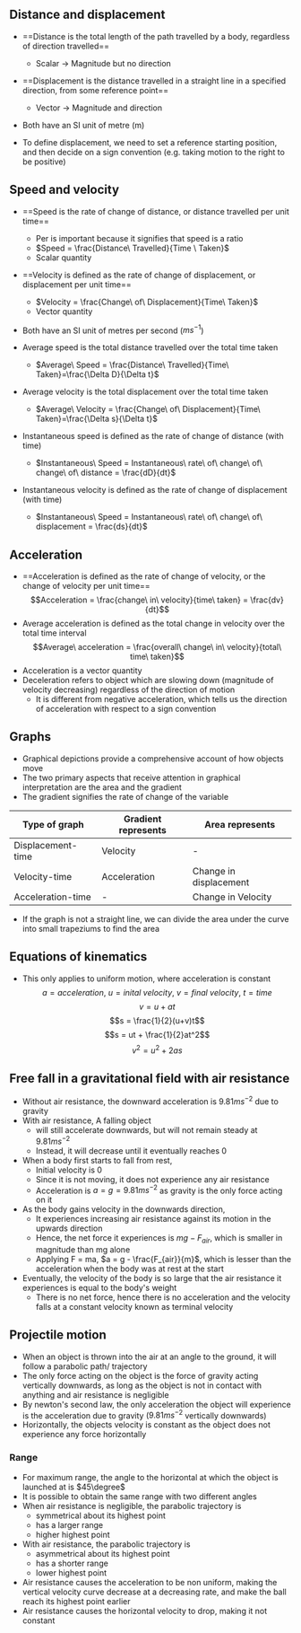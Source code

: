 ## Distance and displacement
- ==Distance is the total length of the path travelled by a body, regardless of direction travelled==
	- Scalar -> Magnitude but no direction

- ==Displacement is the distance travelled in a straight line in a specified direction, from some reference point==
	- Vector -> Magnitude and direction

- Both have an SI unit of metre (m)
- To define displacement, we need to set a reference starting position, and then decide on a sign convention (e.g. taking motion to the right to be positive)
## Speed and velocity
- ==Speed is the rate of change of distance, or distance travelled per unit time==
	- Per is important because it signifies that speed is a ratio
	- $Speed = \frac{Distance\ Travelled}{Time \ Taken}$
	- Scalar quantity

- ==Velocity is defined as the rate of change of displacement, or displacement per unit time==
	- $Velocity = \frac{Change\ of\ Displacement}{Time\ Taken}$
	- Vector quantity

- Both have an SI unit of metres per second ($ms^{-1}$)
- Average speed is the total distance travelled over the total time taken 
	- $Average\ Speed = \frac{Distance\ Travelled}{Time\ Taken}=\frac{\Delta D}{\Delta t}$
- Average velocity is the total displacement over the total time taken
	- $Average\ Velocity = \frac{Change\ of\ Displacement}{Time\ Taken}=\frac{\Delta s}{\Delta t}$

- Instantaneous speed is defined as the rate of change of distance (with time)
	- $Instantaneous\ Speed = Instantaneous\ rate\ of\ change\ of\ change\ of\ distance = \frac{dD}{dt}$
- Instantaneous velocity is defined as the rate of change of displacement (with time)
	- $Instantaneous\ Speed = Instantaneous\ rate\ of\ change\ of\ displacement = \frac{ds}{dt}$
## Acceleration
- ==Acceleration is defined as the rate of change of velocity, or the change of velocity per unit time==$$Acceleration = \frac{change\ in\ velocity}{time\ taken} = \frac{dv}{dt}$$
- Average acceleration is  defined as the total change in velocity over the total time interval$$Average\ acceleration = \frac{overall\ change\ in\ velocity}{total\ time\ taken}$$
- Acceleration is a vector quantity
- Deceleration refers to object which are slowing down (magnitude of velocity decreasing) regardless of the direction of motion
	- It is different from negative acceleration, which tells us the direction of acceleration with respect to a sign convention
## Graphs
- Graphical depictions provide a comprehensive account of how objects move
- The two primary aspects that receive attention in graphical interpretation are the area and the gradient
- The gradient signifies the rate of change of the variable

| Type of graph | Gradient represents | Area represents |
|-|-|-|
| Displacement-time | Velocity | - |
| Velocity-time | Acceleration | Change in displacement |
| Acceleration-time | - | Change in Velocity |
- If the graph is not a straight line, we can divide the area under the curve into small trapeziums to find the area
## Equations of kinematics
- This only applies to uniform motion, where acceleration is constant
$$a = acceleration,\ u = inital\ velocity,\ v = final\ velocity,\ t = time $$
$$v = u+ at$$
$$s = \frac{1}{2}(u+v)t$$
$$s = ut + \frac{1}{2}at^2$$
$$v^2=u^2+2as$$
## Free fall in a gravitational field with air resistance
- Without air resistance, the downward acceleration is $9.81ms^{-2}$ due to gravity
- With air resistance, A falling object 
	- will still accelerate downwards, but will not remain steady at $9.81ms^{-2}$
	- Instead, it will decrease until it eventually reaches 0
- When a body first starts to fall from rest,
	- Initial velocity is 0
	- Since it is not moving, it does not experience any air resistance
	- Acceleration is $a = g = 9.81ms^{-2}$ as gravity is the only force acting on it
- As the body gains velocity in the downwards direction,
	- It experiences increasing air resistance against its motion in the upwards direction
	- Hence, the net force it experiences is $mg-F_{air}$, which is smaller in magnitude than mg alone
	- Applying F = ma, $a = g - \frac{F_{air}}{m}$, which is lesser than the acceleration when the body was at rest at the start
- Eventually, the velocity of the body is so large that the air resistance it experiences is equal to the body's weight
	- There is no net force, hence there is no acceleration and the velocity falls at a constant velocity known as terminal velocity
## Projectile motion
- When an object is thrown into the air at an angle to the ground, it will follow a parabolic path/ trajectory
- The only force acting on the object is the force of gravity acting vertically downwards, as long as the object is not in contact with anything and air resistance is negligible
- By newton's second law, the only acceleration the object will experience is the acceleration due to gravity ($9.81ms^{-2}$ vertically downwards)
- Horizontally, the objects velocity is constant as the object does not experience any force horizontally
### Range
- For maximum range, the angle to the horizontal at which the object is launched at is $45\degree$ 
- It is possible to obtain the same range with two different angles
- When air resistance is negligible, the parabolic trajectory is 
	- symmetrical about its highest point
	- has a larger range
	- higher highest point
- With air resistance, the parabolic trajectory is 
	- asymmetrical about its highest point
	- has a shorter range
	- lower highest point
- Air resistance causes the acceleration to be non uniform, making the vertical velocity curve decrease at a decreasing rate, and make the ball reach its highest point earlier
- Air resistance causes the horizontal velocity to drop, making it not constant